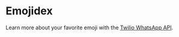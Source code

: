 # Emojidex

Learn more about your favorite emoji with the [Twilio WhatsApp API](https://www.twilio.com/whatsapp/api).
